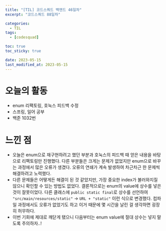 ```yaml
---
title: "[TIL] 코드스쿼드 백엔드 46일차"
excerpt: "코드스쿼드 88일차"

categories:
  - TIL
tags:
  - [codesquad]

toc: true
toc_sticky: true

date: 2023-05-15
last_modified_at: 2023-05-15
---
```


# 오늘의 활동

- enum 리팩토링, 호눅스 피드백 수정
- 스프링, 일어 공부
- 백준 1032번

# 느낀 점

- 오늘은 enum으로 재구현하려고 했던 부분과 호눅스의 피드백 때 얻은 내용을 바탕으로 리팩토링만 진행했다. 다른 부분들은 크게는 문제가 없었지만 enum으로 바꾸는 과정에서 많은 오류가 생겼다. 오류의 연쇄가 계속 발생하여 차근차근 한 문제씩 해결하려고 노력했다.
- 다른 문제들은 어떻게든 해결이 된 것 같았지만, 가장 중요한 index가 불러와지질 않으니 확인할 수 있는 방법도 없었다. 결론적으로는 enum의 value에 상수를 넣은 것이 잘못이었다. 다른 클래스에 `public static final`로 상수를 선언하여 `"src/main/resources/static"` -> `URL + "static"` 이런 식으로 변경했다. 컴파일 과정에서도 오류가 없었기도 하고 이거 때문에 몇 시간을 날린 걸 생각하면 굉장히 허무하다.
- 이번 기회에 제대로 깨닫게 됐으니 다음부터는 enum value에 절대 상수는 넣지 말도록 주의하자..!